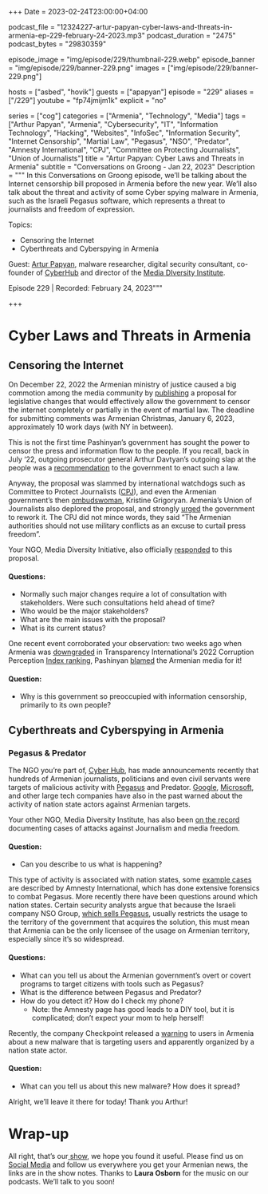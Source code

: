 +++
Date = 2023-02-24T23:00:00+04:00

podcast_file = "12324227-artur-papyan-cyber-laws-and-threats-in-armenia-ep-229-february-24-2023.mp3"
podcast_duration = "2475"
podcast_bytes = "29830359"

episode_image = "img/episode/229/thumbnail-229.webp"
episode_banner = "img/episode/229/banner-229.png"
images = ["img/episode/229/banner-229.png"]

hosts = ["asbed", "hovik"]
guests = ["apapyan"]
episode = "229"
aliases = ["/229"]
youtube = "fp74jmijm1k"
explicit = "no"

series = ["cog"]
categories = ["Armenia", "Technology", "Media"]
tags = ["Arthur Papyan", "Armenia", "Cybersecurity", "IT", "Information Technology", "Hacking", "Websites", "InfoSec", "Information Security", "Internet Censorship", "Martial Law", "Pegasus", "NSO", "Predator", "Amnesty International", "CPJ", "Committee on Protecting Journalists", "Union of Journalists"]
title = "Artur Papyan: Cyber Laws and Threats in Armenia"
subtitle = "Conversations on Groong - Jan 22, 2023"
Description = """
In this Conversations on Groong episode, we’ll be talking about the Internet censorship bill proposed in Armenia before the new year. We’ll also talk about the threat and activity of some Cyber spying malware in Armenia, such as the Israeli Pegasus software, which represents a threat to journalists and freedom of expression.

Topics:
  - Censoring the Internet
  - Cyberthreats and Cyberspying in Armenia

Guest: [Artur Papyan](/guest/apapyan), malware researcher, digital security consultant, co-founder of [CyberHub](https://cyberhub.am) and director of the [Media DIversity Institute](https://mdi.am).

Episode 229 | Recorded: February 24, 2023"""

+++

# Cyber Laws and Threats in Armenia

## Censoring the Internet

On December 22, 2022 the Armenian ministry of justice caused a big commotion among the media community by [publishing](https://www.e-draft.am/projects/5186) a proposal for legislative changes that would effectively allow the government to censor the internet completely or partially in the event of martial law. The deadline for submitting comments was Armenian Christmas, January 6, 2023, approximately 10 work days (with NY in between). 

This is not the first time Pashinyan’s government has sought the power to censor the press and information flow to the people. If you recall, back in July ‘22, outgoing prosecutor general Arthur Davtyan’s outgoing slap at the people was a [recommendation](https://www.azatutyun.am/a/31930148.html) to the government to enact such a law.

Anyway, the proposal was slammed by international watchdogs such as Committee to Protect Journalists ([CPJ](https://cpj.org/2023/01/armenian-draft-legislation-would-give-government-sweeping-wartime-censorship-powers/)), and even the Armenian government’s then [ombudswoman](https://armenpress.am/eng/news/1100774.html), Kristine Grigoryan. Armenia’s Union of Journalists also deplored the proposal, and strongly [urged](https://168.am/2023/02/14/1833302.html) the government to rework it. The CPJ did not mince words, they said “The Armenian authorities should not use military conflicts as an excuse to curtail press freedom”. 

Your NGO, Media Diversity Initiative, also officially [responded](https://mdi.am/en/archives/1631) to this proposal.

#### Questions:

* Normally such major changes require a lot of consultation with stakeholders. Were such consultations held ahead of time?
* Who would be the major stakeholders?
* What are the main issues with the proposal?
* What is its current status?

One recent event corroborated your observation: two weeks ago when Armenia was [downgraded](https://www.azatutyun.am/a/32247683.html) in Transparency International’s 2022 Corruption Perception [Index ranking](https://www.transparency.org/en/cpi/2022), Pashinyan [blamed](https://www.azatutyun.am/a/32263757.html) the Armenian media for it!

#### Question:

* Why is this government so preoccupied with information censorship, primarily to its own people?


## Cyberthreats and Cyberspying in Armenia

### Pegasus & Predator

The NGO you’re part of, [Cyber Hub](https://cyberhub.am/en/), has made announcements recently that hundreds of Armenian journalists, politicians and even civil servants were targets of malicious activity with [Pegasus](https://www.nytimes.com/2022/01/28/magazine/nso-group-israel-spyware.html) and Predator. [Google](https://blog.google/threat-analysis-group/how-we-protect-users-0-day-attacks/), [Microsoft](https://www.microsoft.com/en-us/security/blog/2021/07/15/protecting-customers-from-a-private-sector-offensive-actor-using-0-day-exploits-and-devilstongue-malware/), and other large tech companies have also in the past warned about the activity of nation state actors against Armenian targets. 

Your other NGO, Media Diversity Institute, has also been [on the record](https://mdi.am/en/archives/1540) documenting cases of attacks against Journalism and media freedom.

#### Question:

* Can you describe to us what is happening?

This type of activity is associated with nation states, some [example cases](https://www.amnesty.org/en/latest/research/2021/07/forensic-methodology-report-how-to-catch-nso-groups-pegasus/) are described by Amnesty International, which has done extensive forensics to combat Pegasus. More recently there have been questions around which nation states. Certain security analysts argue that because the Israeli company NSO Group, [which sells Pegasus](https://www.nytimes.com/2022/11/12/us/politics/fbi-pegasus-spyware-phones-nso.html), usually restricts the usage to the territory of the government that acquires the solution, this must mean that Armenia can be the only licensee of the usage on Armenian territory, especially since it’s so widespread. 

#### Questions:

* What can you tell us about the Armenian government’s overt or covert programs to target citizens with tools such as Pegasus?
* What is the difference between Pegasus and Predator?
* How do you detect it? How do I check my phone?
    * Note: the Amnesty page has good leads to a DIY tool, but it is complicated; don’t expect your mom to help herself!

Recently, the company Checkpoint released a [warning](https://research.checkpoint.com/2023/operation-silent-watch-desktop-surveillance-in-azerbaijan-and-armenia/) to users in Armenia about a new malware that is targeting users and apparently organized by a nation state actor.

#### Question:

* What can you tell us about this new malware? How does it spread?

Alright, we’ll leave it there for today! Thank you Arthur!

# Wrap-up

All right, that’s our[ show](https://podcasts.groong.org/), we hope you found it useful. Please find us on[ Social Media](https://linktr.ee/groong) and follow us everywhere you get your Armenian news, the links are in the show notes. Thanks to **Laura Osborn** for the music on our podcasts. We’ll talk to you soon!
